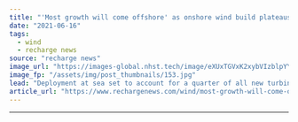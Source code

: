 ```yaml
---
title: "'Most growth will come offshore' as onshore wind build plateaus from 2022 -  BloombergNEF"
date: "2021-06-16"
tags: 
  - wind
  - recharge news
source: "recharge news"
image_url: "https://images-global.nhst.tech/image/eXUxTGVxK2xybVIzblpYYTMwOWRSL05oYWFZdWpKZnZnQzMvWDhyeHM2bz0=/nhst/binary/06be94358e0d8f363e75ed3d3edbc3ff"
image_fp: "/assets/img/post_thumbnails/153.jpg"
lead: "Deployment at sea set to account for a quarter of all new turbine capacity by end of decade as onshore construction rate levels out, says analyst group"
article_url: "https://www.rechargenews.com/wind/most-growth-will-come-offshore-as-onshore-wind-build-plateaus-from-2022-bloombergnef/2-1-1025920"
---
```


---
